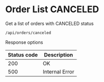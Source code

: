 Order List CANCELED
===================

Get a list of orders with CANCELED status

```shell title="Method <span class='color-method'>GET</span>"
/api/orders/canceled
```

Response options

| Status code                          | Description    |
|--------------------------------------|----------------|
| <span class='color-200'>200</span>   | OK             |
| <span class='color-error'>500</span> | Internal Error |